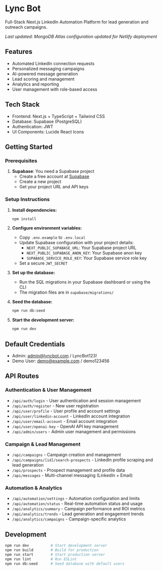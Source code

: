 # Lync Bot

Full-Stack Next.js LinkedIn Automation Platform for lead generation and outreach campaigns.

*Last updated: MongoDB Atlas configuration updated for Netlify deployment*

## Features

- Automated LinkedIn connection requests
- Personalized messaging campaigns
- AI-powered message generation
- Lead scoring and management
- Analytics and reporting
- User management with role-based access

## Tech Stack

- Frontend: Next.js + TypeScript + Tailwind CSS
- Database: Supabase (PostgreSQL)
- Authentication: JWT
- UI Components: Lucide React Icons

## Getting Started

### Prerequisites

1. **Supabase**: You need a Supabase project
   - Create a free account at [Supabase](https://supabase.com)
   - Create a new project
   - Get your project URL and API keys

### Setup Instructions

1. **Install dependencies:**
   ```bash
   npm install
   ```

2. **Configure environment variables:**
   - Copy `.env.example` to `.env.local`
   - Update Supabase configuration with your project details:
     - `NEXT_PUBLIC_SUPABASE_URL`: Your Supabase project URL
     - `NEXT_PUBLIC_SUPABASE_ANON_KEY`: Your Supabase anon key
     - `SUPABASE_SERVICE_ROLE_KEY`: Your Supabase service role key
   - Set a secure `JWT_SECRET`

3. **Set up the database:**
   - Run the SQL migrations in your Supabase dashboard or using the CLI
   - The migration files are in `supabase/migrations/`

4. **Seed the database:**
   ```bash
   npm run db:seed
   ```

5. **Start the development server:**
   ```bash
   npm run dev
   ```

## Default Credentials

- Admin: admin@lyncbot.com / LyncBot123!
- Demo User: demo@example.com / demo123456

## API Routes

### Authentication & User Management
- `/api/auth/login` - User authentication and session management
- `/api/auth/register` - New user registration
- `/api/user/profile` - User profile and account settings
- `/api/user/linkedin-account` - LinkedIn account integration
- `/api/user/email-account` - Email account integration
- `/api/user/openai-key` - OpenAI API key management
- `/api/admin/users` - Admin user management and permissions

### Campaign & Lead Management
- `/api/campaigns` - Campaign creation and management
- `/api/campaigns/[id]/search-prospects` - LinkedIn profile scraping and lead generation
- `/api/prospects` - Prospect management and profile data
- `/api/messages` - Multi-channel messaging (LinkedIn + Email)

### Automation & Analytics
- `/api/automation/settings` - Automation configuration and limits
- `/api/automation/status` - Real-time automation status and usage
- `/api/analytics/summary` - Campaign performance and ROI metrics
- `/api/analytics/trends` - Lead generation and engagement trends
- `/api/analytics/campaigns` - Campaign-specific analytics

## Development

```bash
npm run dev          # Start development server
npm run build        # Build for production
npm run start        # Start production server
npm run lint         # Run ESLint
npm run db:seed      # Seed database with default users
```

